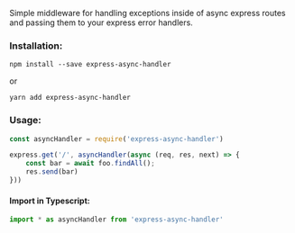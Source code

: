 Simple middleware for handling exceptions inside of async express routes and passing them to your express error handlers.

### Installation:

```
npm install --save express-async-handler
```
or
```
yarn add express-async-handler
```

### Usage:

```javascript
const asyncHandler = require('express-async-handler')

express.get('/', asyncHandler(async (req, res, next) => {
	const bar = await foo.findAll();
	res.send(bar)
}))
```

#### Import in Typescript:

```javascript
import * as asyncHandler from 'express-async-handler'
```
